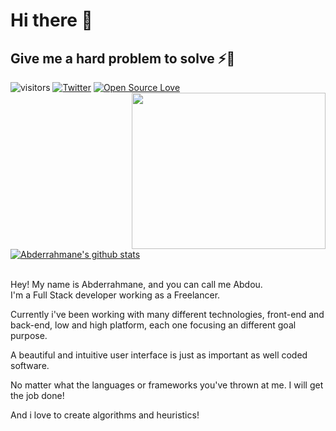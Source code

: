 # Hi there 👋
## Give me a hard problem to solve ⚡&#129470;

![visitors](https://visitor-badge.laobi.icu/badge?page_id=iabdousd)
[![Twitter](https://img.shields.io/twitter/url/https/twitter.com/cloudposse.svg?style=social&label=Follow%20%40abderrahmane_sm)](https://twitter.com/abderrahmane_sm)
[![Open Source Love](https://badges.frapsoft.com/os/v1/open-source.svg?v=102)](https://github.com/ellerbrock/open-source-badge/)
<img align="right" width="310px" height="250px" src="https://user-images.githubusercontent.com/40064496/120735130-6c9e2300-c4c0-11eb-8346-94429163466a.gif" />
<br><br>
[![Abderrahmane's github stats](https://github-readme-stats.vercel.app/api?username=iabdousd&theme=dark&show_icons=true&count_private=true)](https://github.com/iabdousd)
<br><br>

Hey! My name is Abderrahmane, and you can call me Abdou.<br>
I'm a Full Stack developer working as a Freelancer.

Currently i've been working with many different technologies, front-end and back-end, low and high platform, each one focusing an different goal purpose.


A beautiful and intuitive user interface is just as important as well coded software.

No matter what the languages or frameworks you've thrown at me. I will get the job done!


And i love to create algorithms and heuristics!

